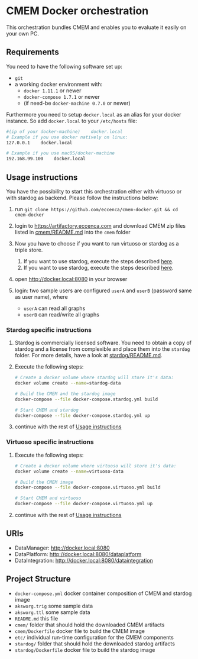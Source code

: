 # CMEM Docker orchestration

This orchestration bundles CMEM and enables you to evaluate it easily on your own PC.

## Requirements

You need to have the following software set up:

- `git`
- a working docker environment with:
    - `docker 1.11.1` or newer
    - `docker-compose 1.7.1` or newer
    - (if need-be `docker-machine 0.7.0` or newer)

Furthermore you need to setup `docker.local` as an alias for your docker instance. So add `docker.local` to your `/etc/hosts` file:

```bash
#(ip of your docker-machine)    docker.local
# Example if you use docker natively on linux:
127.0.0.1    docker.local

# Example if you use macOS/docker-machine
192.168.99.100    docker.local
```

## Usage instructions

You have the possibility to start this orchestration either with virtuoso or with stardog as backend. Please follow the instructions below:

1. run `git clone https://github.com/eccenca/cmem-docker.git && cd cmem-docker`
1. login to https://artifactory.eccenca.com and download CMEM zip files listed in [cmem/README.md](cmem/README.md) into the `cmem` folder
1. Now you have to choose if you want to run virtuoso or stardog as a triple store.

    1.  If you want to use stardog, execute the steps described [here](#stardog-specific-instructions).
    2.  If you want to use stardog, execute the steps described [here](#virtuoso-specific-instructions).
1. open http://docker.local:8080 in your browser
1. login: two sample users are configured `userA` and `userB` (password same as user name), where
    - `userA` can read all graphs
    - `userB` can read/write all graphs

### Stardog specific instructions

1. Stardog is commercially licensed software. You need to obtain a copy of stardog and a license from complexible and place them into the `stardog` folder. For more details, have a look at [stardog/README.md](stardog/README.md).
1. Execute the following steps:

    ```bash
    # Create a docker volume where stardog will store it's data:
    docker volume create --name=stardog-data

    # Build the CMEM and the stardog image
    docker-compose --file docker-compose.stardog.yml build

    # Start CMEM and stardog
    docker-compose --file docker-compose.stardog.yml up
    ```
1. continue with the rest of [Usage instructions](##usage-instructions)

### Virtuoso specific instructions

1. Execute the following steps:

    ```bash
    # Create a docker volume where virtuoso will store it's data:
    docker volume create --name=virtuoso-data

    # Build the CMEM image
    docker-compose --file docker-compose.virtuoso.yml build

    # Start CMEM and virtuoso
    docker-compose --file docker-compose.virtuoso.yml up
    ```
1. continue with the rest of [Usage instructions](##usage-instructions)

## URIs

- DataManager: http://docker.local:8080
- DataPlatform: http://docker.local:8080/dataplatform
- DataIntegration: http://docker.local:8080/dataintegration


## Project Structure

- `docker-compose.yml` docker container composition of CMEM and stardog image
- `aksworg.trig` some sample data
- `aksworg.ttl` some sample data
- `README.md` this file
- `cmem/` folder that should hold the downloaded CMEM artifacts
- `cmem/Dockerfile` docker file to build the CMEM image
- `etc/` individual run-time configuration for the CMEM components
- `stardog/` folder that should hold the downloaded stardog artifacts
- `stardog/Dockerfile` docker file to build the stardog image
